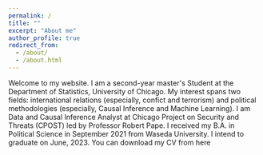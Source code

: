 ```yaml
---
permalink: /
title: ""
excerpt: "About me"
author_profile: true
redirect_from: 
  - /about/
  - /about.html
---
```


Welcome to my website. I am a second-year master's Student at the Department of Statistics, University of Chicago. My interest spans two fields: international relations (especially, confict and terrorism) and political methodologies (especially, Causal Inference and Machine Learning). I am Data and Causal Inference Analyst at Chicago Project on Security and Threats (CPOST) led by Professor Robert Pape. I received my B.A. in Political Science in September 2021 from Waseda University. I intend to graduate on June, 2023. You can download my CV from here


